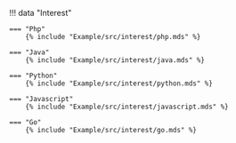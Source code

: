 !!! data "Interest"

    === "Php"
        {% include "Example/src/interest/php.mds" %}

    === "Java"
        {% include "Example/src/interest/java.mds" %}

    === "Python"
        {% include "Example/src/interest/python.mds" %}

    === "Javascript"
        {% include "Example/src/interest/javascript.mds" %}

    === "Go"
        {% include "Example/src/interest/go.mds" %}
